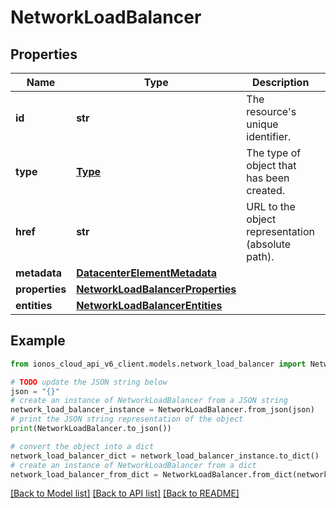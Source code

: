 # NetworkLoadBalancer


## Properties

Name | Type | Description | Notes
------------ | ------------- | ------------- | -------------
**id** | **str** | The resource&#39;s unique identifier. | [optional] [readonly] 
**type** | [**Type**](Type.md) | The type of object that has been created. | [optional] 
**href** | **str** | URL to the object representation (absolute path). | [optional] [readonly] 
**metadata** | [**DatacenterElementMetadata**](DatacenterElementMetadata.md) |  | [optional] 
**properties** | [**NetworkLoadBalancerProperties**](NetworkLoadBalancerProperties.md) |  | 
**entities** | [**NetworkLoadBalancerEntities**](NetworkLoadBalancerEntities.md) |  | [optional] 

## Example

```python
from ionos_cloud_api_v6_client.models.network_load_balancer import NetworkLoadBalancer

# TODO update the JSON string below
json = "{}"
# create an instance of NetworkLoadBalancer from a JSON string
network_load_balancer_instance = NetworkLoadBalancer.from_json(json)
# print the JSON string representation of the object
print(NetworkLoadBalancer.to_json())

# convert the object into a dict
network_load_balancer_dict = network_load_balancer_instance.to_dict()
# create an instance of NetworkLoadBalancer from a dict
network_load_balancer_from_dict = NetworkLoadBalancer.from_dict(network_load_balancer_dict)
```
[[Back to Model list]](../README.md#documentation-for-models) [[Back to API list]](../README.md#documentation-for-api-endpoints) [[Back to README]](../README.md)


